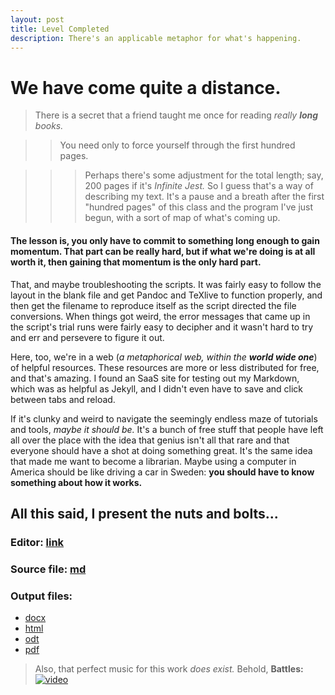 ```yaml
---
layout: post
title: Level Completed
description: There's an applicable metaphor for what's happening.
---
```

# We have come quite a distance.

> There is a secret that a friend taught me once for reading *really **long** books.*

>> You need only to force yourself through the first hundred pages.

>>> Perhaps there's some adjustment for the total length; say, 200 pages if it's _Infinite Jest._ So I guess that's a way of describing my text. It's a pause and a breath after the first "hundred pages" of this class and the program I've just begun, with a sort of map of what's coming up.

#### The lesson is, you only have to commit to something long enough to gain momentum. That part can be really hard, but if what we're doing is at all worth it, then gaining that momentum is the only hard part.

That, and maybe troubleshooting the scripts. It was fairly easy to follow the layout in the blank file and get Pandoc and TeXlive to function properly, and then get the filename to reproduce itself as the script directed the file conversions. When things got weird, the error messages that came up in the script's trial runs were fairly easy to decipher and it wasn't hard to try and err and persevere to figure it out.

Here, too, we're in a web (_a metaphorical web, within the __world wide one___) of helpful resources. These resources are more or less distributed for free, and that's amazing. I found an SaaS site for testing out my Markdown, which was as helpful as Jekyll, and I didn't even have to save and click between tabs and reload.

If it's clunky and weird to navigate the seemingly endless maze of tutorials and tools, _maybe it should be._ It's a bunch of free stuff that people have left all over the place with the idea that genius isn't all that rare and that everyone should have a shot at doing something great. It's the same idea that made me want to become a librarian. Maybe using a computer in America should be like driving a car in Sweden: **you should have to know something about how it works.**

## All this said, I present the nuts and bolts...

### Editor: [link](https://ide.c9.io/minorfires/assignment3)
### Source file: [md](https://preview.c9users.io/minorfires/assignment3/assignment-3-minorfires/2017-project-list.md)
### Output files:
* [docx](https://preview.c9users.io/minorfires/assignment3/assignment-3-minorfires/2017-project-list.docx)
* [html](https://preview.c9users.io/minorfires/assignment3/assignment-3-minorfires/2017-project-list.html)
* [odt](https://preview.c9users.io/minorfires/assignment3/assignment-3-minorfires/2017-project-list.odt)
* [pdf](https://preview.c9users.io/minorfires/assignment3/assignment-3-minorfires/2017-project-list.pdf)

>Also, that perfect music for this work _does exist._ Behold, **Battles:**
[![video](http://img.youtube.com/vi/N-rc0j1hdkA/0.jpg)](http://www.youtube.com/watch?v=N-rc0j1hdkA)
